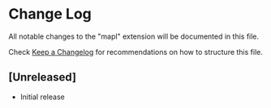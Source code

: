# Change Log
All notable changes to the "mapl" extension will be documented in this file.

Check [Keep a Changelog](http://keepachangelog.com/) for recommendations on how to structure this file.

## [Unreleased]
- Initial release